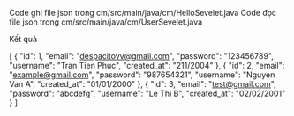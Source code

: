 Code ghi file json trong cm/src/main/java/cm/HelloSevelet.java
Code đọc file json trong cm/src/main/java/cm/UserSevelet.java

Kết quả

[
  {
    "id": 1,
    "email": "despacitovv@gmail.com",
    "password": "123456789",
    "username": "Tran Tien Phuc",
    "created_at": "211/2004"
  },
  {
    "id": 2,
    "email": "example@gmail.com",
    "password": "987654321",
    "username": "Nguyen Van A",
    "created_at": "01/01/2000"
  },
  {
    "id": 3,
    "email": "test@gmail.com",
    "password": "abcdefg",
    "username": "Le Thi B",
    "created_at": "02/02/2001"
  }
]
